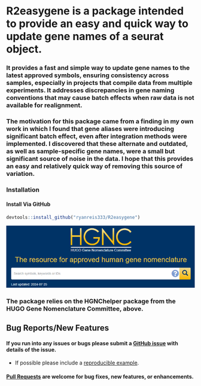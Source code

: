 # R2easygene is a package intended to provide an easy and quick way to update gene names of a seurat object.

### It provides a fast and simple way to update gene names to the latest approved symbols, ensuring consistency across samples, especially in projects that compile data from multiple experiments. It addresses discrepancies in gene naming conventions that may cause batch effects when raw data is not available for realignment.

### The motivation for this package came from a finding in my own work in which I found that gene aliases were introducing significant batch effect, even after integration methods were implemented. I discovered that these alternate and outdated, as well as sample-specific gene names, were a small but significant source of noise in the data. I hope that this provides an easy and relatively quick way of removing this source of variation.

### Installation
#### Install Via GitHub

```r
devtools::install_github("ryanreis333/R2easygene")
```

![Logo](images/HGNC_image.png)

### The package relies on the HGNChelper package from the HUGO Gene Nomenclature Committee, above.

## Bug Reports/New Features

#### If you run into any issues or bugs please submit a [GitHub issue](https://github.com/ryanreis333/R2easygene/issues) with details of the issue.

- If possible please include a [reproducible example](https://reprex.tidyverse.org/). 

#### [Pull Requests](https://github.com/ryanreis333/R2easygene/pulls) are welcome for bug fixes, new features, or enhancements.
